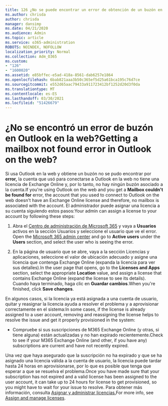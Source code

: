 ```yaml
---
title: 126 ¿No se puede encontrar un error de obtención de un buzón en OWA?
ms.author: chrisda
author: chrisda
manager: dansimp
ms.date: 04/21/2020
ms.audience: Admin
ms.topic: article
ms.service: o365-administration
ROBOTS: NOINDEX, NOFOLLOW
localization_priority: Normal
ms.collection: Adm_O365
ms.custom:
- "126"
- "1600020"
ms.assetid: e85bffec-e5ad-418a-8561-dab6257e1864
ms.openlocfilehash: 6bab821aaa3b50c365ef5d25a61bca195c76d7ce
ms.sourcegitcommit: e552d65aac79433a911723412bf1252d20d3f0da
ms.translationtype: MT
ms.contentlocale: es-ES
ms.lasthandoff: 03/30/2021
ms.locfileid: "51426679"
---
```

# <a name="getting-a-mailbox-not-found-error-in-outlook-on-the-web"></a><span data-ttu-id="9ba4e-102">¿No se encontró un error de buzón en Outlook en la web?</span><span class="sxs-lookup"><span data-stu-id="9ba4e-102">Getting a mailbox not found error in Outlook on the web?</span></span>

<span data-ttu-id="9ba4e-103">Si usa Outlook en la web y obtiene un buzón no se pudo encontrar por **error,** la cuenta que usó para conectarse a Outlook en la web no tiene una licencia de Exchange Online y, por lo tanto, no hay ningún buzón asociado a la cuenta.</span><span class="sxs-lookup"><span data-stu-id="9ba4e-103">If you're using Outlook on the web and you get a **Mailbox couldn't be found for** error, the account that you used to connect to Outlook on the web doesn't have an Exchange Online license and therefore, no mailbox is associated with the account.</span></span> <span data-ttu-id="9ba4e-104">El administrador puede asignar una licencia a su cuenta siguiendo estos pasos:</span><span class="sxs-lookup"><span data-stu-id="9ba4e-104">Your admin can assign a license to your account by following these steps:</span></span>

1. <span data-ttu-id="9ba4e-105">Abra el [Centro de administración de Microsoft 365](https://portal.office.com/adminportal/home#/homepage) y vaya a **Usuarios** activos en la sección Usuarios y seleccione el usuario que ve el error. </span><span class="sxs-lookup"><span data-stu-id="9ba4e-105">Open the [Microsoft 365 admin center](https://portal.office.com/adminportal/home#/homepage) and go to **Active users** under the **Users** section, and select the user who is seeing the error.</span></span>

2. <span data-ttu-id="9ba4e-106">En la página de usuario  que se abre, vaya  a la sección Licencias y aplicaciones, seleccione el valor de ubicación adecuado y asigne una licencia que contenga Exchange Online (expanda la licencia para ver sus detalles).</span><span class="sxs-lookup"><span data-stu-id="9ba4e-106">In the user page that opens, go to the **Licenses and Apps** section, select the appropriate **Location** value, and assign a license that contains Exchange Online (expand the license to see its details).</span></span> <span data-ttu-id="9ba4e-107">Cuando haya terminado, haga clic en **Guardar cambios**.</span><span class="sxs-lookup"><span data-stu-id="9ba4e-107">When you're finished, click **Save changes**.</span></span>

<span data-ttu-id="9ba4e-108">En algunos casos, si la licencia ya está asignada a una cuenta de usuario, quitar y reasignar la licencia ayuda a resolver el problema y a aprovisionar correctamente en el sistema:</span><span class="sxs-lookup"><span data-stu-id="9ba4e-108">In some cases, if the license is already assigned to a user account, removing and reassigning the license helps to resolve the issue and get it properly provisioned in the system:</span></span> 

- <span data-ttu-id="9ba4e-109">Compruebe si sus suscripciones de M365 Exchange Online (y otras, si tiene alguna) están actualizadas y no han expirado recientemente.</span><span class="sxs-lookup"><span data-stu-id="9ba4e-109">Check to see if your M365 Exchange Online (and other, if you have any) subscriptions are current and have not recently expired.</span></span>

<span data-ttu-id="9ba4e-110">Una vez que haya asegurado que la suscripción no ha expirado y que se ha asignado una licencia válida a la cuenta de usuario, la licencia puede tardar hasta 24 horas en aprovisionarse, por lo que es posible que tenga que esperar a que se resuelva el problema.</span><span class="sxs-lookup"><span data-stu-id="9ba4e-110">Once you have made sure that your subscription has not expired and a valid license has been assigned to the user account, it can take up to 24 hours for license to get provisioned, so you might have to wait for your issue to resolve.</span></span> <span data-ttu-id="9ba4e-111">Para obtener más información, consulta [Asignar y administrar licencias.](https://docs.microsoft.com/deployoffice/overview-licensing-activation-microsoft-365-apps#assign-and-manage-licenses)</span><span class="sxs-lookup"><span data-stu-id="9ba4e-111">For more info, see [Assign and manage licenses](https://docs.microsoft.com/deployoffice/overview-licensing-activation-microsoft-365-apps#assign-and-manage-licenses).</span></span>